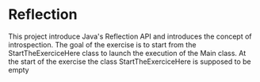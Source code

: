 # Reflection

This project introduce Java's Reflection API and introduces the concept of introspection.
The goal of the exercise is to start from the StartTheExerciceHere class to launch the execution of the Main class.
At the start of the exercise the class StartTheExerciceHere is supposed to be empty
